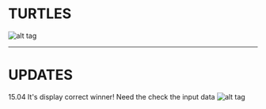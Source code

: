 # TURTLES

![alt tag](https://sun1-47.userapi.com/hVXsDB8VP8tN76sGbgUskEKLL7oY_H46qwIt8A/zlfUSipW8Sk.jpg)

_____

# UPDATES

15.04 It's display correct winner! Need the check the input data
![alt tag](https://sun1-14.userapi.com/FMRaQeGrqAf4hiV7jhmAPrQrm1kwAa_z3Ntnxw/R0aZXbCi0Yo.jpg)
